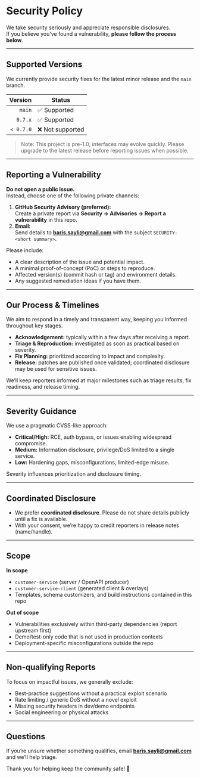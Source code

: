 # Security Policy

We take security seriously and appreciate responsible disclosures.  
If you believe you’ve found a vulnerability, **please follow the process below**.

---

## Supported Versions

We currently provide security fixes for the latest minor release and the `main` branch.

| Version    | Status              |
|-----------:|---------------------|
| `main`     | ✅ Supported        |
| `0.7.x`    | ✅ Supported        |
| `< 0.7.0`  | ❌ Not supported    |

> Note: This project is pre-1.0; interfaces may evolve quickly. Please upgrade to the latest release before reporting issues when possible.

---

## Reporting a Vulnerability

**Do not open a public issue.**  
Instead, choose one of the following private channels:

1. **GitHub Security Advisory (preferred):**  
   Create a private report via **Security → Advisories → Report a vulnerability** in this repo.
2. **Email:**  
   Send details to **baris.sayli@gmail.com** with the subject `SECURITY: <short summary>`.

Please include:

- A clear description of the issue and potential impact.
- A minimal proof-of-concept (PoC) or steps to reproduce.
- Affected version(s) (commit hash or tag) and environment details.
- Any suggested remediation ideas if you have them.

---

## Our Process & Timelines

We aim to respond in a timely and transparent way, keeping you informed throughout key stages.

- **Acknowledgement:** typically within a few days after receiving a report.
- **Triage & Reproduction:** investigated as soon as practical based on severity.
- **Fix Planning:** prioritized according to impact and complexity.
- **Release:** patches are published once validated; coordinated disclosure may be used for sensitive issues.

We’ll keep reporters informed at major milestones such as triage results, fix readiness, and release timing.

---

## Severity Guidance

We use a pragmatic CVSS-like approach:

- **Critical/High:** RCE, auth bypass, or issues enabling widespread compromise.
- **Medium:** Information disclosure, privilege/DoS limited to a single service.
- **Low:** Hardening gaps, misconfigurations, limited-edge misuse.

Severity influences prioritization and disclosure timing.

---

## Coordinated Disclosure

- We prefer **coordinated disclosure**. Please do not share details publicly until a fix is available.
- With your consent, we’re happy to credit reporters in release notes (name/handle).

---

## Scope

**In scope**
- `customer-service` (server / OpenAPI producer)
- `customer-service-client` (generated client & overlays)
- Templates, schema customizers, and build instructions contained in this repo

**Out of scope**
- Vulnerabilities exclusively within third-party dependencies (report upstream first)
- Demo/test-only code that is not used in production contexts
- Deployment-specific misconfigurations outside the repo

---

## Non-qualifying Reports

To focus on impactful issues, we generally exclude:
- Best-practice suggestions without a practical exploit scenario
- Rate limiting / generic DoS without a novel exploit
- Missing security headers in dev/demo endpoints
- Social engineering or physical attacks

---

## Questions

If you’re unsure whether something qualifies, email **baris.sayli@gmail.com** and we’ll help triage.

Thank you for helping keep the community safe! 🙏